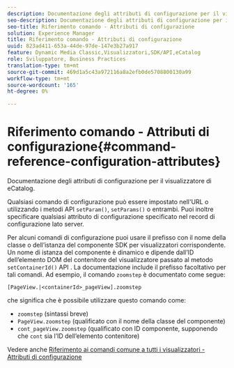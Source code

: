 ```yaml
---
description: Documentazione degli attributi di configurazione per il visualizzatore di eCatalog.
seo-description: Documentazione degli attributi di configurazione per il visualizzatore di eCatalog.
seo-title: Riferimento comando - Attributi di configurazione
solution: Experience Manager
title: Riferimento comando - Attributi di configurazione
uuid: 823ad411-653a-44de-97de-147e3b27a917
feature: Dynamic Media Classic,Visualizzatori,SDK/API,eCatalog
role: Sviluppatore, Business Practices
translation-type: tm+mt
source-git-commit: 469d1a5c43a972116a8a2efb0de5708800130a99
workflow-type: tm+mt
source-wordcount: '165'
ht-degree: 0%

---
```



# Riferimento comando - Attributi di configurazione{#command-reference-configuration-attributes}

Documentazione degli attributi di configurazione per il visualizzatore di eCatalog.

Qualsiasi comando di configurazione può essere impostato nell&#39;URL o utilizzando i metodi API `setParam()`, `setParams()` o entrambi. Puoi inoltre specificare qualsiasi attributo di configurazione specificato nel record di configurazione lato server.

Per alcuni comandi di configurazione puoi usare il prefisso con il nome della classe o dell’istanza del componente SDK per visualizzatori corrispondente. Un nome di istanza del componente è dinamico e dipende dall’ID dell’elemento DOM del contenitore del visualizzatore passato al metodo `setContainerId()` API . La documentazione include il prefisso facoltativo per tali comandi. Ad esempio, il comando `zoomstep` è documentato come segue:

`[PageView.|<containerId>_pageView].zoomstep`

che significa che è possibile utilizzare questo comando come:

* `zoomstep` (sintassi breve)
* `PageView.zoomstep` (qualificato con il nome della classe del componente)
* `cont_pageView.zoomstep` (qualificato con ID componente, supponendo che  `cont` sia l’ID dell’elemento contenitore)

Vedere anche [Riferimento ai comandi comune a tutti i visualizzatori - Attributi di configurazione](../../../r-html5-viewer-20-cmdref-configattrib/r-html5-viewer-20-cmdref-configattrib.md#concept-850e0f2c49b949deb7cfbfd330d329bd)
